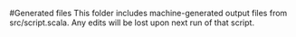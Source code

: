 #Generated files
This folder includes machine-generated output files from src/script.scala. 
Any edits will be lost upon next run of that script.
